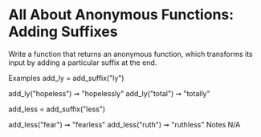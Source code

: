 # All About Anonymous Functions: Adding Suffixes

Write a function that returns an anonymous function, which transforms its input by adding a particular suffix at the end.

Examples
add_ly = add_suffix("ly")

add_ly("hopeless") ➞ "hopelessly"
add_ly("total") ➞ "totally"

add_less = add_suffix("less")

add_less("fear") ➞ "fearless"
add_less("ruth") ➞ "ruthless"
Notes
N/A
